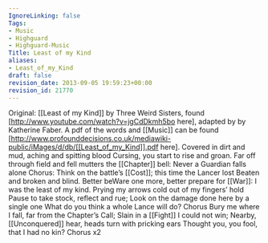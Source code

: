```yaml
---
IgnoreLinking: false
Tags:
- Music
- Highguard
- Highguard-Music
Title: Least of my Kind
aliases:
- Least_of_my_Kind
draft: false
revision_date: 2013-09-05 19:59:23+00:00
revision_id: 21770
---
```


Original: [[Least of my Kind]] by Three Weird Sisters, found [http://www.youtube.com/watch?v=jgCdDkmh5bo here], adapted by by Katherine Faber.
A pdf of the words and [[Music]] can be found [http://www.profounddecisions.co.uk/mediawiki-public/iMages/d/db/[[Least_of_my_Kind]].pdf here].
Covered in dirt and mud, aching and spitting blood
Cursing, you start to rise and groan.
Far off through field and fell mutters the [[Chapter]] bell:
Never a Guardian falls alone
Chorus:
Think on the battle’s [[Cost]]; this time the Lancer lost
Beaten and broken and blind.
Better beWare one more, better prepare for [[War]]:
I was the least of my kind.
Prying my arrows cold out of my fingers’ hold
Pause to take stock, reflect and rue;
Look on the damage done here by a single one
What do you think a whole Lance will do?
Chorus
Bury me where I fall, far from the Chapter’s Call;
Slain in a [[Fight]] I could not win;
Nearby, [[Unconquered]] hear, heads turn with pricking ears
Thought you, you fool, that I had no kin?
Chorus x2